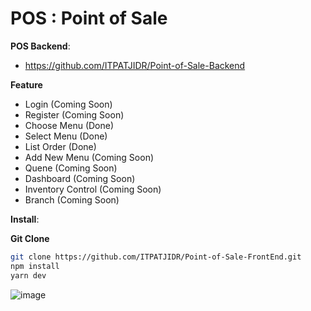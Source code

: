 # POS : Point of Sale 

__POS Backend__:
- https://github.com/ITPATJIDR/Point-of-Sale-Backend

__Feature__

- Login (Coming Soon)
- Register (Coming Soon)
- Choose Menu (Done)
- Select Menu (Done)
- List Order (Done)
- Add New Menu (Coming Soon)
- Quene (Coming Soon)
- Dashboard (Coming Soon)
- Inventory Control (Coming Soon)
- Branch (Coming Soon)

**Install**:

__Git Clone__

```sh
git clone https://github.com/ITPATJIDR/Point-of-Sale-FrontEnd.git
npm install
yarn dev
```
![image](https://user-images.githubusercontent.com/111498483/201852890-bdd56c5c-15ab-4d2f-80ab-7f356b41615b.png)



